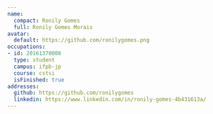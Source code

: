 ```yaml
---
name:
  compact: Ronily Gomes
  full: Ronily Gomes Morais
avatar:
  default: https://github.com/ronilygomes.png
occupations:
- id: 20161370008
  type: student
  campus: ifpb-jp
  course: cstsi
  isFinished: true
addresses:
  github: https://github.com/ronilygomes
  linkedin: https://www.linkedin.com/in/ronily-gomes-4b431613a/
---
```


